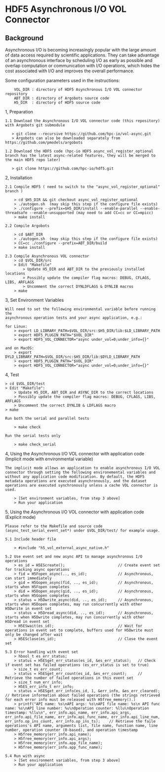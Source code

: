 # HDF5 Asynchronous I/O VOL Connector

## Background
Asynchronous I/O is becoming increasingly popular with the large amount of data access required by scientific applications. They can take advantage of an asynchronous interface by scheduling I/O as early as possible and overlap computation or communication with I/O operations, which hides the cost associated with I/O and improves the overall performance.


Some configuration parameters used in the instructions:

        VOL_DIR : directory of HDF5 Asynchronous I/O VOL connector repository
        ABT_DIR : directory of Argobots source code
        H5_DIR  : directory of HDF5 source code

1, Preparation

    1.1 Download the Asynchronous I/O VOL connector code (this repository) with Argobots git submodule 

       > git clone --recursive https://github.com/hpc-io/vol-async.git
       > Argobots can also be downloaded separately from https://github.com/pmodels/argobots

    1.2 Download the HDF5 code (hpc-io HDF5 async_vol_register_optional branch has the latest async-related features, they will be merged to the main HDF5 repo later)

       > git clone https://github.com/hpc-io/hdf5.git

2, Installation

    2.1 Compile HDF5 ( need to switch to the "async_vol_register_optional" branch )

        > cd $H5_DIR && git checkout async_vol_register_optional
        > ./autogen.sh  (may skip this step if the configure file exists)
        > ./configure --prefix=$H5_DIR/install --enable-parallel --enable-threadsafe --enable-unsupported (may need to add CC=cc or CC=mpicc)
        > make install

    2.2 Compile Argobots

        > cd $ABT_DIR
        > ./autogen.sh  (may skip this step if the configure file exists)
        > CC=cc ./configure --prefix=ABT_DIR/build
        > make install

    2.3 Compile Asynchronous VOL connector
        > cd $VOL_DIR/src
        > Edit "Makefile"
            > Update H5_DIR and ABT_DIR to the previously installed locations
            > Possibly update the compiler flag macros: DEBUG, CFLAGS, LIBS, ARFLAGS
            > Uncomment the correct DYNLDFLAGS & DYNLIB macros
        > make

3, Set Environment Variables

    Will need to set the following environmental variable before running the
    asynchronous operation tests and your async application, e.g.:

    for Linux:
        > export LD_LIBRARY_PATH=$VOL_DIR/src:$H5_DIR/lib:$LD_LIBRARY_PATH
        > export HDF5_PLUGIN_PATH="$VOL_DIR"
        > export HDF5_VOL_CONNECTOR="async under_vol=0;under_info={}" 

    and on MacOS:
        > export DYLD_LIBRARY_PATH=$VOL_DIR/src:$H5_DIR/lib:$DYLD_LIBRARY_PATH
        > export HDF5_PLUGIN_PATH="$VOL_DIR"
        > export HDF5_VOL_CONNECTOR="async under_vol=0;under_info={}" 

4, Test

    > cd $VOL_DIR/test
    > Edit "Makefile":
        > Update H5_DIR, ABT_DIR and ASYNC_DIR to the correct locations
        > Possibly update the compiler flag macros: DEBUG, CFLAGS, LIBS, ARFLAGS
        > Uncomment the correct DYNLIB & LDFLAGS macro
    > make

    Run both the serial and parallel tests

        > make check

    Run the serial tests only

        > make check_serial

4, Using the Asynchronous I/O VOL connector with application code (Implicit mode with environmental variable)

    The implicit mode allows an application to enable asynchronous I/O VOL connector through setting the following environemental variables and without any application code modification. By default, the HDF5 metadata operations are executed asynchronously, and the dataset operations are executed synchronously unless a cache VOL connector is used.

        > [Set environment variables, from step 3 above]
        > Run your application

5, Using the Asynchronous I/O VOL connector with application code (Explicit mode)

    Please refer to the Makefile and source code (async_test_serial_event_set*) under $VOL_DIR/test/ for example usage.

    5.1 Include header file

        > #include "h5_vol_external_async_native.h" 

    5.2 Use event set and new async API to manage asynchronous I/O operations
        > es_id = H5EScreate();                        // Create event set for tracking async operations
        > fid = H5Fopen_async(.., es_id);              // Asynchronous, can start immediately
        > gid = H5Gopen_async(fid, .., es_id);         // Asynchronous, starts when H5Fopen completes
        > did = H5Dopen_async(gid, .., es_id);         // Asynchronous, starts when H5Gopen completes
        > status = H5Dwrite_async(did, .., es_id);     // Asynchronous, starts when H5Dopen completes, may run concurrently with other H5Dwrite in event set
        > status = H5Dread_async(did, .., es_id);      // Asynchronous, starts when H5Dwrite completes, may run concurrently with other H5Dread in event set
        > H5ESwait(es_id);                             // Wait for operations in event set to complete, buffers used for H5Dwrite must only be changed after wait
        > H5ESclose(es_id);                            // Close the event set

    5.3 Error handling with event set
        > hbool_t es_err_status;
        > status = H5ESget_err_status(es_id, &es_err_status);   // Check if event set has failed operations (es_err_status is set to true)
        > size_t es_err_count;
        > status = H5ESget_err_count(es_id, &es_err_count);     // Retrieve the number of failed operations in this event set
        > size_t num_err_info;
        > H5ES_err_info_t err_info;
        > status = H5ESget_err_info(es_id, 1, &err_info, &es_err_cleared);   // Retrieve information about failed operations (the strings retrieved for each error info must be released with H5free_memory().)
        > printf("API name: %s\nAPI args: %s\nAPI file name: %s\n API func name: %s\nAPI line number: %u\nOperation counter: %llu\nOperation timestamp: %llu\n", err_info.api_name, err_info.api_args, err_info.api_file_name, err_info.api_func_name, err_info.api_line_num, err_info.op_ins_count, err_info.op_ins_ts);    // Retrieve the faile operations's API name, arguments list, file name, function name, line number, operation counter (0-based), and operation timestamp
        > H5free_memory(err_info.api_name);
        > H5free_memory(err_info.api_args);
        > H5free_memory(err_info.app_file_name);
        > H5free_memory(err_info.app_func_name);

    5.4 Run with async
        > [Set environment variables, from step 3 above]
        > Run your application

